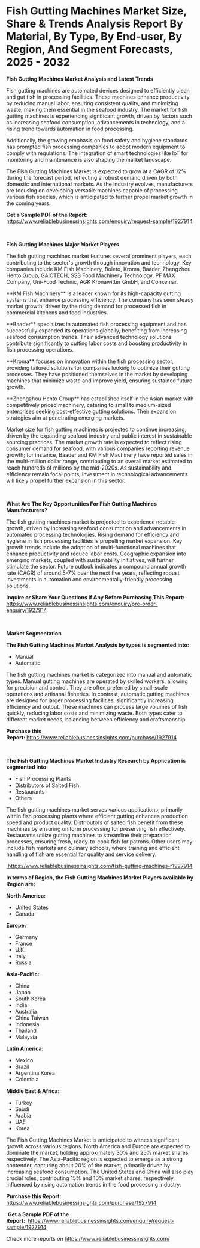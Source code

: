 <p><h1>Fish Gutting Machines Market Size, Share & Trends Analysis Report By Material, By Type, By End-user, By Region, And Segment Forecasts, 2025 - 2032</h1></p><p><strong>Fish Gutting Machines Market Analysis and Latest Trends</strong></p>
<p><p>Fish gutting machines are automated devices designed to efficiently clean and gut fish in processing facilities. These machines enhance productivity by reducing manual labor, ensuring consistent quality, and minimizing waste, making them essential in the seafood industry. The market for fish gutting machines is experiencing significant growth, driven by factors such as increasing seafood consumption, advancements in technology, and a rising trend towards automation in food processing.</p><p>Additionally, the growing emphasis on food safety and hygiene standards has prompted fish processing companies to adopt modern equipment to comply with regulations. The integration of smart technologies like IoT for monitoring and maintenance is also shaping the market landscape. </p><p>The Fish Gutting Machines Market is expected to grow at a CAGR of 12% during the forecast period, reflecting a robust demand driven by both domestic and international markets. As the industry evolves, manufacturers are focusing on developing versatile machines capable of processing various fish species, which is anticipated to further propel market growth in the coming years.</p></p>
<p><strong>Get a Sample PDF of the Report:&nbsp;</strong> <a href="https://www.reliablebusinessinsights.com/enquiry/request-sample/1927914?utm_campaign=3003&utm_medium=2&utm_source=Github&utm_content=ia&utm_term=10042025&utm_id=fish-gutting-machines">https://www.reliablebusinessinsights.com/enquiry/request-sample/1927914</a></p>
<p>&nbsp;</p>
<p><strong>Fish Gutting Machines Major Market Players</strong></p>
<p><p>The fish gutting machines market features several prominent players, each contributing to the sector's growth through innovation and technology. Key companies include KM Fish Machinery, Boleto, Kroma, Baader, Zhengzhou Hento Group, GAICTECH, SSS Food Machinery Technology, PF MAX Company, Uni-Food Technic, AGK Kronawitter GmbH, and Conxemar.</p><p>**KM Fish Machinery** is a leader known for its high-capacity gutting systems that enhance processing efficiency. The company has seen steady market growth, driven by the rising demand for processed fish in commercial kitchens and food industries. </p><p>**Baader** specializes in automated fish processing equipment and has successfully expanded its operations globally, benefiting from increasing seafood consumption trends. Their advanced technology solutions contribute significantly to cutting labor costs and boosting productivity in fish processing operations.</p><p>**Kroma** focuses on innovation within the fish processing sector, providing tailored solutions for companies looking to optimize their gutting processes. They have positioned themselves in the market by developing machines that minimize waste and improve yield, ensuring sustained future growth.</p><p>**Zhengzhou Hento Group** has established itself in the Asian market with competitively priced machinery, catering to small to medium-sized enterprises seeking cost-effective gutting solutions. Their expansion strategies aim at penetrating emerging markets.</p><p>Market size for fish gutting machines is projected to continue increasing, driven by the expanding seafood industry and public interest in sustainable sourcing practices. The market growth rate is expected to reflect rising consumer demand for seafood, with various companies reporting revenue growth; for instance, Baader and KM Fish Machinery have reported sales in the multi-million dollar range, contributing to an overall market estimated to reach hundreds of millions by the mid-2020s. As sustainability and efficiency remain focal points, investment in technological advancements will likely propel further expansion in this sector.</p></p>
<p>&nbsp;</p>
<p><strong>What Are The Key Opportunities For Fish Gutting Machines Manufacturers?</strong></p>
<p><p>The fish gutting machines market is projected to experience notable growth, driven by increasing seafood consumption and advancements in automated processing technologies. Rising demand for efficiency and hygiene in fish processing facilities is propelling market expansion. Key growth trends include the adoption of multi-functional machines that enhance productivity and reduce labor costs. Geographic expansion into emerging markets, coupled with sustainability initiatives, will further stimulate the sector. Future outlook indicates a compound annual growth rate (CAGR) of around 5-7% over the next five years, reflecting robust investments in automation and environmentally-friendly processing solutions.</p></p>
<p><strong>Inquire or Share Your Questions If Any Before Purchasing This Report:</strong> <a href="https://www.reliablebusinessinsights.com/enquiry/pre-order-enquiry/1927914?utm_campaign=3003&utm_medium=2&utm_source=Github&utm_content=ia&utm_term=10042025&utm_id=fish-gutting-machines">https://www.reliablebusinessinsights.com/enquiry/pre-order-enquiry/1927914</a></p>
<p>&nbsp;</p>
<p><strong>Market Segmentation</strong></p>
<p><strong>The Fish Gutting Machines Market Analysis by types is segmented into:</strong></p>
<p><ul><li>Manual</li><li>Automatic</li></ul></p>
<p><p>The fish gutting machines market is categorized into manual and automatic types. Manual gutting machines are operated by skilled workers, allowing for precision and control. They are often preferred by small-scale operations and artisanal fisheries. In contrast, automatic gutting machines are designed for larger processing facilities, significantly increasing efficiency and output. These machines can process large volumes of fish quickly, reducing labor costs and minimizing waste. Both types cater to different market needs, balancing between efficiency and craftsmanship.</p></p>
<p><strong>Purchase this Report:&nbsp;</strong><a href="https://www.reliablebusinessinsights.com/purchase/1927914?utm_campaign=3003&utm_medium=2&utm_source=Github&utm_content=ia&utm_term=10042025&utm_id=fish-gutting-machines">https://www.reliablebusinessinsights.com/purchase/1927914</a></p>
<p>&nbsp;</p>
<p><strong>The Fish Gutting Machines Market Industry Research by Application is segmented into:</strong></p>
<p><ul><li>Fish Processing Plants</li><li>Distributors of Salted Fish</li><li>Restaurants</li><li>Others</li></ul></p>
<p><p>The fish gutting machines market serves various applications, primarily within fish processing plants where efficient gutting enhances production speed and product quality. Distributors of salted fish benefit from these machines by ensuring uniform processing for preserving fish effectively. Restaurants utilize gutting machines to streamline their preparation processes, ensuring fresh, ready-to-cook fish for patrons. Other users may include fish markets and culinary schools, where training and efficient handling of fish are essential for quality and service delivery.</p></p>
<p><a href="https://www.reliablebusinessinsights.com/fish-gutting-machines-r1927914?utm_campaign=3003&utm_medium=2&utm_source=Github&utm_content=ia&utm_term=10042025&utm_id=fish-gutting-machines">&nbsp;https://www.reliablebusinessinsights.com/fish-gutting-machines-r1927914</a></p>
<p><strong>In terms of Region, the Fish Gutting Machines Market Players available by Region are:</strong></p>
<p>
    <p> <strong> North America: </strong>
        <ul>
            <li>United States</li>
            <li>Canada</li>
        </ul>
        </p> 
    <p> <strong> Europe: </strong>
        <ul>
            <li>Germany</li>
            <li>France</li>
            <li>U.K.</li>
            <li>Italy</li>
            <li>Russia</li>
        </ul>
        </p> 
    <p> <strong> Asia-Pacific: </strong>
        <ul>
            <li>China</li>
            <li>Japan</li>
            <li>South Korea</li>
            <li>India</li>
            <li>Australia</li>
            <li>China Taiwan</li>
            <li>Indonesia</li>
            <li>Thailand</li>
            <li>Malaysia</li>
        </ul>
        </p> 
    <p> <strong> Latin America: </strong>
        <ul>
            <li>Mexico</li>
            <li>Brazil</li>
            <li>Argentina Korea</li>
            <li>Colombia</li>
        </ul>
        </p> 
    <p> <strong> Middle East & Africa: </strong>
        <ul>
            <li>Turkey</li>
            <li>Saudi</li>
            <li>Arabia</li>
            <li>UAE</li>
            <li>Korea</li>
        </ul>
    </p>
    </p>
<p><p>The Fish Gutting Machines Market is anticipated to witness significant growth across various regions. North America and Europe are expected to dominate the market, holding approximately 30% and 25% market shares, respectively. The Asia-Pacific region is expected to emerge as a strong contender, capturing about 20% of the market, primarily driven by increasing seafood consumption. The United States and China will also play crucial roles, contributing 15% and 10% market shares, respectively, influenced by rising automation trends in the food processing industry.</p></p>
<p><strong>Purchase this Report: </strong><a href="https://www.reliablebusinessinsights.com/purchase/1927914?utm_campaign=3003&utm_medium=2&utm_source=Github&utm_content=ia&utm_term=10042025&utm_id=fish-gutting-machines">https://www.reliablebusinessinsights.com/purchase/1927914</a></p>
<p>&nbsp;<strong>Get a Sample PDF of the Report:&nbsp;&nbsp;</strong><a href="https://www.reliablebusinessinsights.com/enquiry/request-sample/1927914?utm_campaign=3003&utm_medium=2&utm_source=Github&utm_content=ia&utm_term=10042025&utm_id=fish-gutting-machines">https://www.reliablebusinessinsights.com/enquiry/request-sample/1927914</a></p>
<p><strong></strong></p>
<p>Check more reports on <a href="https://www.reliablebusinessinsights.com/?utm_campaign=3003&utm_medium=2&utm_source=Github&utm_content=ia&utm_term=10042025&utm_id=fish-gutting-machines">https://www.reliablebusinessinsights.com/</a></p>